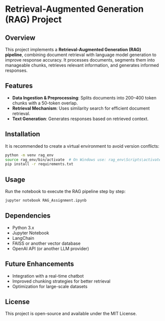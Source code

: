 # Retrieval-Augmented Generation (RAG) Project

## Overview
This project implements a **Retrieval-Augmented Generation (RAG) pipeline**, combining document retrieval with language model generation to improve response accuracy. It processes documents, segments them into manageable chunks, retrieves relevant information, and generates informed responses.

## Features
- **Data Ingestion & Preprocessing**: Splits documents into 200–400 token chunks with a 50-token overlap.
- **Retrieval Mechanism**: Uses similarity search for efficient document retrieval.
- **Text Generation**: Generates responses based on retrieved context.

## Installation
It is recommended to create a virtual environment to avoid version conflicts:
```bash
python -m venv rag_env
source rag_env/bin/activate  # On Windows use: rag_env\Scripts\activate
pip install -r requirements.txt
```

## Usage
Run the notebook to execute the RAG pipeline step by step:
```bash
jupyter notebook RAG_Assignment.ipynb
```

## Dependencies
- Python 3.x
- Jupyter Notebook
- LangChain
- FAISS or another vector database
- OpenAI API (or another LLM provider)

## Future Enhancements
- Integration with a real-time chatbot
- Improved chunking strategies for better retrieval
- Optimization for large-scale datasets

## License
This project is open-source and available under the MIT License.

